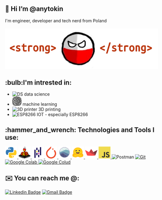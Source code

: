 <h2 align="left">👋 Hi I’m @anytokin</h2>
I'm engineer, developer and tech nerd from Poland
<br> <br>
<img src="https://github.com/anytokin/anytokin/blob/main/img/poland-strong.png?raw=true" alt="poland-strong.png">

<h2 align="left">:bulb:I'm intrested in:</h2>
 
- <img src="https://cdn-icons-png.flaticon.com/512/4108/4108969.png" alt="DS" width="30" height="30"/> data science 
- <img src="https://github.com/anytokin/anytokin/blob/main/img/Brain.png" alt="ML" width="30" height="30"/> machine learning 
- <img src="https://static.thenounproject.com/png/154245-200.png" alt="3D printer" width="30" height="30"/> 3D printing  
- <img src="https://www.olimex.com/Products/IoT/ESP8266/_images/Espressif-logo.png" alt="ESP8266" width="30" height="30"/> IOT - especially ESP8266 


<h2 align="left">:hammer_and_wrench: Technologies and Tools I use:</h2>
<p align="left">
<a href="https://www.python.org/" target="_blank"> <img src="https://github.com/anytokin/anytokin/blob/main/img/Python.png" alt="Python" width="40" height="40"/> </a>
<a href="https://micropython.org/" target="_blank"> <img src="https://github.com/anytokin/anytokin/blob/main/img/MicroPython.png" alt="MicroPython" width="40" height="40"/> </a>
<a href="https://pandas.pydata.org/" target="_blank"> <img src="https://github.com/anytokin/anytokin/blob/main/img/Pandas.png" alt="Pandas" width="40" height="40"/> </a>
<a href="https://pytorch.org/" target="_blank"> <img src="https://github.com/anytokin/anytokin/blob/main/img/Pytorch.png" alt="PyTorch" width="40" height="40"/> </a>
<a href="https://seaborn.pydata.org/" target="_blank"> <img src="https://github.com/anytokin/anytokin/blob/main/img/Seaborn.png" alt="Seaborn" width="40" height="40"/> </a>
<a href="https://huggingface.co/" target="_blank"> <img src="https://github.com/anytokin/anytokin/blob/main/img/c3635b59-a3d2-444a-b636-a9d0061dcdde.png" alt="HuggingFslce" width="40" height="40"/> </a>
<a href="https://streamlit.io/" target="_blank"> <img src="https://github.com/anytokin/anytokin/blob/main/img/Streamlit.png" alt="Streamlit" width="40" height="40"/> </a>
<a href="https://developer.mozilla.org/en-US/docs/Web/JavaScript" target="_blank"> <img src="https://raw.githubusercontent.com/devicons/devicon/master/icons/javascript/javascript-original.svg" alt="javascript" width="40" height="40"/> </a>
<img src="https://www.vectorlogo.zone/logos/getpostman/getpostman-icon.svg" alt="Postman" width="40" height="40"/> </a>
<a href="https://git-scm.com/" target="_blank"> <img src="https://www.vectorlogo.zone/logos/git-scm/git-scm-icon.svg" alt="Git" width="40" height="40"/> </a>
<a href="https://colab.research.google.com//" target="_blank"> <img src="https://github.com/anytokin/anytokin/blob/main/img/Colab.png" alt="Google Colab" width="40" height="40"/> </a>
<a href="https://cloud.google.com/" target="_blank"> <img src="https://www.vectorlogo.zone/logos/google_cloud/google_cloud-icon.svg" alt="Google Colud" width="40" height="40"/> </a>
</a>

<h2 align="left">	✉️ You can reach me @:</h2>

[![Linkedin Badge](https://img.shields.io/badge/-Dawid_Kohnke-blue?style=flat-square&logo=Linkedin&logoColor=white&link=https://www.linkedin.com/in/dawid-kohnke/)](https://www.linkedin.com/in/dawid-kohnke/) [![Gmail Badge](https://img.shields.io/badge/-dawid.kohnke.cad@gmail.com-c14438?style=flat-square&logo=Gmail&logoColor=white&link=mailto:dawid.kohnke.cad@gmail.com)](mailto:dawid.kohnke.cad@gmail.com) 

<!---
anytokin/anytokin is a ✨ special ✨ repository because its `README.md` (this file) appears on your GitHub profile.
You can click the Preview link to take a look at your changes.
- 💞️ I’m looking to collaborate on ...
--->
